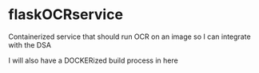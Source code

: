 # flaskOCRservice
Containerized service that should run OCR on an image so I can integrate with the DSA

I will also have a DOCKERized build process in here

